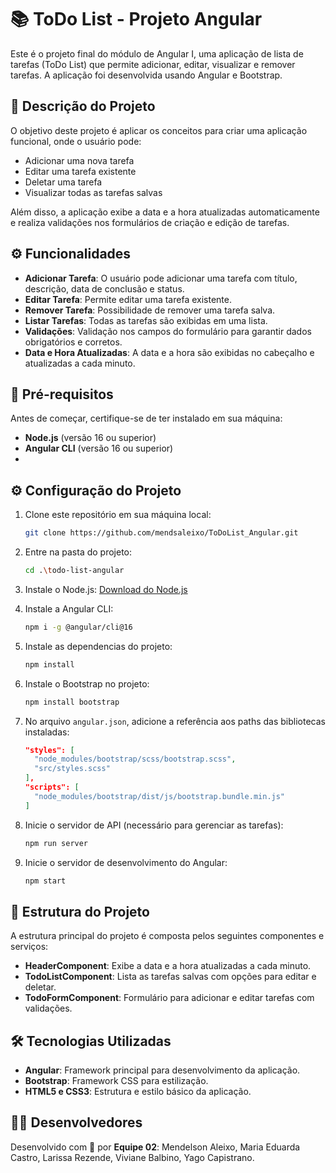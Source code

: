 # 📚 ToDo List - Projeto Angular

Este é o projeto final do módulo de Angular I, uma aplicação de lista de tarefas (ToDo List) que permite adicionar, editar, visualizar e remover tarefas. A aplicação foi desenvolvida usando Angular e Bootstrap.

## 📝 Descrição do Projeto

O objetivo deste projeto é aplicar os conceitos para criar uma aplicação funcional, onde o usuário pode:
- Adicionar uma nova tarefa
- Editar uma tarefa existente
- Deletar uma tarefa
- Visualizar todas as tarefas salvas

Além disso, a aplicação exibe a data e a hora atualizadas automaticamente e realiza validações nos formulários de criação e edição de tarefas.

## ⚙️ Funcionalidades

- **Adicionar Tarefa**: O usuário pode adicionar uma tarefa com título, descrição, data de conclusão e status.
- **Editar Tarefa**: Permite editar uma tarefa existente.
- **Remover Tarefa**: Possibilidade de remover uma tarefa salva.
- **Listar Tarefas**: Todas as tarefas são exibidas em uma lista.
- **Validações**: Validação nos campos do formulário para garantir dados obrigatórios e corretos.
- **Data e Hora Atualizadas**: A data e a hora são exibidas no cabeçalho e atualizadas a cada minuto.

## 📝 Pré-requisitos

Antes de começar, certifique-se de ter instalado em sua máquina:
- **Node.js** (versão 16 ou superior)
- **Angular CLI** (versão 16 ou superior)
- 
## ⚙️ Configuração do Projeto


1. Clone este repositório em sua máquina local:

   ```bash
   git clone https://github.com/mendsaleixo/ToDoList_Angular.git
   ```

2. Entre na pasta do projeto:

   ```bash
   cd .\todo-list-angular
   ```
   

3. Instale o Node.js:
   [Download do Node.js](https://nodejs.org/en/download/)

4. Instale a Angular CLI:

   ```bash
   npm i -g @angular/cli@16
   ```

4. Instale as dependencias do projeto:

   ```bash
   npm install
   ```
   
6. Instale o Bootstrap no projeto:

   ```bash
   npm install bootstrap
   ```

7. No arquivo `angular.json`, adicione a referência aos paths das bibliotecas instaladas:

   ```json
   "styles": [
     "node_modules/bootstrap/scss/bootstrap.scss",
     "src/styles.scss"
   ],
   "scripts": [
     "node_modules/bootstrap/dist/js/bootstrap.bundle.min.js"
   ]
   ```

8. Inicie o servidor de API (necessário para gerenciar as tarefas):

   ```bash
   npm run server
   ```
   
9. Inicie o servidor de desenvolvimento do Angular:

   ```bash
   npm start
   ```

## 📝 Estrutura do Projeto

A estrutura principal do projeto é composta pelos seguintes componentes e serviços:

- **HeaderComponent**: Exibe a data e a hora atualizadas a cada minuto.
- **TodoListComponent**: Lista as tarefas salvas com opções para editar e deletar.
- **TodoFormComponent**: Formulário para adicionar e editar tarefas com validações.

## 🛠️ Tecnologias Utilizadas

- **Angular**: Framework principal para desenvolvimento da aplicação.
- **Bootstrap**: Framework CSS para estilização.
- **HTML5 e CSS3**: Estrutura e estilo básico da aplicação.

## 👩‍💻 Desenvolvedores 

Desenvolvido com 💚 por **Equipe 02**: Mendelson Aleixo, Maria Eduarda Castro, Larissa Rezende, Viviane Balbino, Yago Capistrano.
